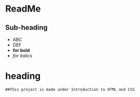 # ReadMe #

## Sub-heading ##

- ABC
- DEF
- **for bold**
- _for italics_

# heading #
    ##This project is made under Introduction to HTML and CSS 

